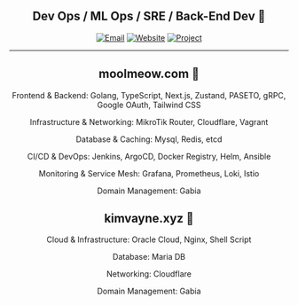 <div align="center">
  
  ## Dev Ops / ML Ops / SRE / Back-End Dev 👻
  [![Email](https://img.shields.io/badge/Email-nkimtnt%40gmail.com-blue?style=flat-square&logo=gmail)](mailto:nkimtnt@gmail.com)
  [![Website](https://img.shields.io/badge/Website-kimvayne.xyz-orange?style=flat-square&logo=firefox)](https://kimvayne.xyz)
  [![Project](https://img.shields.io/badge/Project-moolmeow.com-red?style=flat-square&logo=github)](https://moolmeow.com)

</div>

---
<!-- moolmeow.com 기술 스택 -->
<div align="center">
  <h2>moolmeow.com 🐽</h2>
  
  <p>Frontend & Backend: Golang, TypeScript, Next.js, Zustand, PASETO, gRPC, Google OAuth, Tailwind CSS</p>
  <p>Infrastructure & Networking: MikroTik Router, Cloudflare, Vagrant</p>
  <p>Database & Caching: Mysql, Redis, etcd</p>
  <p>CI/CD & DevOps: Jenkins, ArgoCD, Docker Registry, Helm, Ansible</p>
  <p>Monitoring & Service Mesh: Grafana, Prometheus, Loki,  Istio</p>
  <p>Domain Management: Gabia</p>
</div>


<!-- kimvayne.xyz 기술 스택 -->
<div align="center">
  <h2>kimvayne.xyz 👀</h2>
  
  <p>Cloud & Infrastructure: Oracle Cloud, Nginx, Shell Script</p>
  <p>Database: Maria DB</p>
  <p>Networking: Cloudflare</p>
  <p>Domain Management: Gabia</p>
</div>
